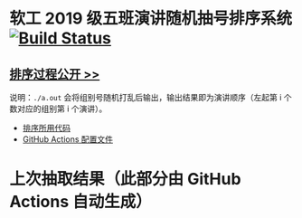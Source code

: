 # 软工 2019 级五班演讲随机抽号排序系统 [![Build Status](https://www.travis-ci.org/bobby285271/stuselect.svg?branch=master)](https://www.travis-ci.org/github/bobby285271/stuselect)
## [排序过程公开 >>](https://www.travis-ci.org/github/bobby285271/stuselect)

说明：`./a.out` 会将组别号随机打乱后输出，输出结果即为演讲顺序（左起第 i 个数对应的组别第 i 个演讲）。

* [排序所用代码](class5.cpp)
* [GitHub Actions 配置文件](.github/workflows/update.yml)

# 上次抽取结果（此部分由 GitHub Actions 自动生成）
